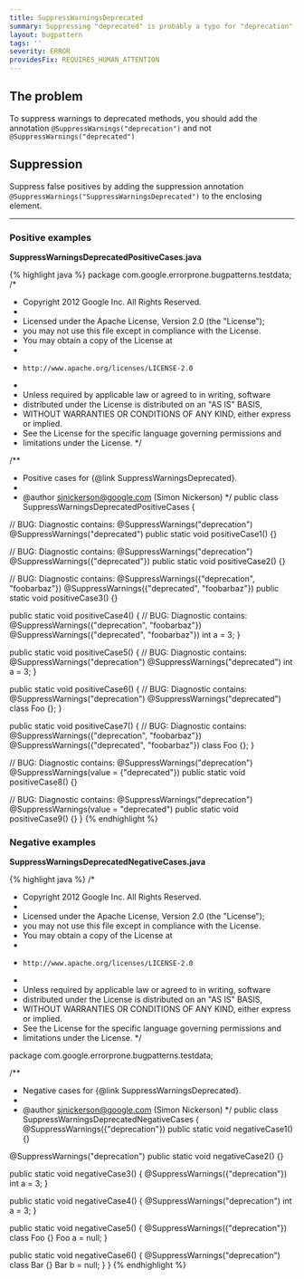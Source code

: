 ```yaml
---
title: SuppressWarningsDeprecated
summary: Suppressing "deprecated" is probably a typo for "deprecation"
layout: bugpattern
tags: ''
severity: ERROR
providesFix: REQUIRES_HUMAN_ATTENTION
---
```


<!--
*** AUTO-GENERATED, DO NOT MODIFY ***
To make changes, edit the @BugPattern annotation or the explanation in docs/bugpattern.
-->

## The problem
To suppress warnings to deprecated methods, you should add the annotation
`@SuppressWarnings("deprecation")`
and not
`@SuppressWarnings("deprecated")`

## Suppression
Suppress false positives by adding the suppression annotation `@SuppressWarnings("SuppressWarningsDeprecated")` to the enclosing element.

----------

### Positive examples
__SuppressWarningsDeprecatedPositiveCases.java__

{% highlight java %}
package com.google.errorprone.bugpatterns.testdata;
/*
 * Copyright 2012 Google Inc. All Rights Reserved.
 *
 * Licensed under the Apache License, Version 2.0 (the "License");
 * you may not use this file except in compliance with the License.
 * You may obtain a copy of the License at
 *
 *     http://www.apache.org/licenses/LICENSE-2.0
 *
 * Unless required by applicable law or agreed to in writing, software
 * distributed under the License is distributed on an "AS IS" BASIS,
 * WITHOUT WARRANTIES OR CONDITIONS OF ANY KIND, either express or implied.
 * See the License for the specific language governing permissions and
 * limitations under the License.
 */

/**
 * Positive cases for {@link SuppressWarningsDeprecated}.
 *
 * @author sjnickerson@google.com (Simon Nickerson)
 */
public class SuppressWarningsDeprecatedPositiveCases {

  // BUG: Diagnostic contains: @SuppressWarnings("deprecation")
  @SuppressWarnings("deprecated")
  public static void positiveCase1() {}

  // BUG: Diagnostic contains: @SuppressWarnings("deprecation")
  @SuppressWarnings({"deprecated"})
  public static void positiveCase2() {}

  // BUG: Diagnostic contains: @SuppressWarnings({"deprecation", "foobarbaz"})
  @SuppressWarnings({"deprecated", "foobarbaz"})
  public static void positiveCase3() {}

  public static void positiveCase4() {
    // BUG: Diagnostic contains: @SuppressWarnings({"deprecation", "foobarbaz"})
    @SuppressWarnings({"deprecated", "foobarbaz"})
    int a = 3;
  }

  public static void positiveCase5() {
    // BUG: Diagnostic contains: @SuppressWarnings("deprecation")
    @SuppressWarnings("deprecated")
    int a = 3;
  }

  public static void positiveCase6() {
    // BUG: Diagnostic contains: @SuppressWarnings("deprecation")
    @SuppressWarnings("deprecated")
    class Foo {};
  }

  public static void positiveCase7() {
    // BUG: Diagnostic contains: @SuppressWarnings({"deprecation", "foobarbaz"})
    @SuppressWarnings({"deprecated", "foobarbaz"})
    class Foo {};
  }

  // BUG: Diagnostic contains: @SuppressWarnings("deprecation")
  @SuppressWarnings(value = {"deprecated"})
  public static void positiveCase8() {}

  // BUG: Diagnostic contains: @SuppressWarnings("deprecation")
  @SuppressWarnings(value = "deprecated")
  public static void positiveCase9() {}
}
{% endhighlight %}

### Negative examples
__SuppressWarningsDeprecatedNegativeCases.java__

{% highlight java %}
/*
 * Copyright 2012 Google Inc. All Rights Reserved.
 *
 * Licensed under the Apache License, Version 2.0 (the "License");
 * you may not use this file except in compliance with the License.
 * You may obtain a copy of the License at
 *
 *     http://www.apache.org/licenses/LICENSE-2.0
 *
 * Unless required by applicable law or agreed to in writing, software
 * distributed under the License is distributed on an "AS IS" BASIS,
 * WITHOUT WARRANTIES OR CONDITIONS OF ANY KIND, either express or implied.
 * See the License for the specific language governing permissions and
 * limitations under the License.
 */

package com.google.errorprone.bugpatterns.testdata;

/**
 * Negative cases for {@link SuppressWarningsDeprecated}.
 *
 * @author sjnickerson@google.com (Simon Nickerson)
 */
public class SuppressWarningsDeprecatedNegativeCases {
  @SuppressWarnings({"deprecation"})
  public static void negativeCase1() {}

  @SuppressWarnings("deprecation")
  public static void negativeCase2() {}

  public static void negativeCase3() {
    @SuppressWarnings({"deprecation"})
    int a = 3;
  }

  public static void negativeCase4() {
    @SuppressWarnings("deprecation")
    int a = 3;
  }

  public static void negativeCase5() {
    @SuppressWarnings({"deprecation"})
    class Foo {}
    Foo a = null;
  }

  public static void negativeCase6() {
    @SuppressWarnings("deprecation")
    class Bar {}
    Bar b = null;
  }
}
{% endhighlight %}

